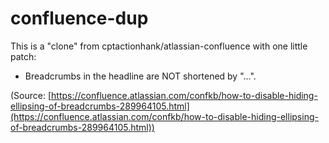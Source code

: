 # confluence-dup

This is a "clone" from cptactionhank/atlassian-confluence with one little patch:

* Breadcrumbs in the headline are NOT shortened by "...".

(Source: [https://confluence.atlassian.com/confkb/how-to-disable-hiding-ellipsing-of-breadcrumbs-289964105.html](https://confluence.atlassian.com/confkb/how-to-disable-hiding-ellipsing-of-breadcrumbs-289964105.html))
